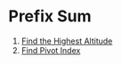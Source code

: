 # Prefix Sum

1. [Find the Highest Altitude](./1-Find-Hightest-Altitude/)
2. [Find Pivot Index](./2-Find-Pivot-index/)
